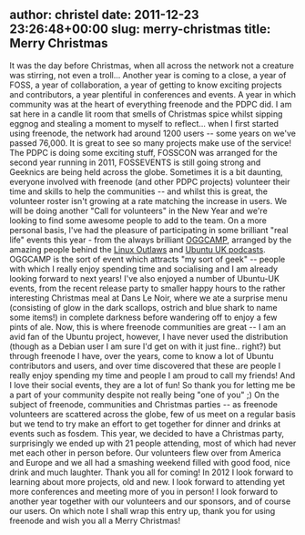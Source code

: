 author: christel
date: 2011-12-23 23:26:48+00:00
slug: merry-christmas
title: Merry Christmas
---

It was the day before Christmas, when all across the network not a creature was stirring, not even a troll...
Another year is coming to a close, a year of FOSS, a year of collaboration, a year of getting to know exciting projects and contributors, a year plentiful in conferences and events. A year in which community was at the heart of everything freenode and the PDPC did.
I am sat here in a candle lit room that smells of Christmas spice whilst sipping eggnog and stealing a moment to myself to reflect... when I first started using freenode, the network had around 1200 users -- some years on we've passed 76,000. It is great to see so many projects make use of the service! The PDPC is doing some exciting stuff, FOSSCON was arranged for the second year running in 2011, FOSSEVENTS is still going strong and Geeknics are being held across the globe. Sometimes it is a bit daunting, everyone involved with freenode (and other PDPC projects) volunteer their time and skills to help the communities -- and whilst this is great, the volunteer roster isn't growing at a rate matching the increase in users. We will be doing another "Call for volunteers" in the New Year and we're looking to find some awesome people to add to the team.
On a more personal basis, I've had the pleasure of participating in some brilliant "real life" events this year - from the always brilliant [OGGCAMP](http://www.oggcamp.org), arranged by the amazing people behind the [Linux Outlaws](http://linuxoutlaws.org) and [Ubuntu UK podcasts](http://podcast.ubuntu-uk.org). OGGCAMP is the sort of event which attracts "my sort of geek" -- people with which I really enjoy spending time and socialising and I am already looking forward to next years! I've also enjoyed a number of Ubuntu-UK events, from the recent release party to smaller happy hours to the rather interesting Christmas meal at Dans Le Noir, where we ate a surprise menu (consisting of glow in the dark scallops, ostrich and blue shark to name some items!) in complete darkness before wandering off to enjoy a few pints of ale. Now, this is where freenode communities are great -- I am an avid fan of the Ubuntu project, however, I have never used the distribution (though as a Debian user I am sure I'd get on with it just fine.. right?) but through freenode I have, over the years, come to know a lot of Ubuntu contributors and users, and over time discovered that these are people I really enjoy spending my time and people I am proud to call my friends! And I love their social events, they are a lot of fun! So thank you for letting me be a part of your community despite not really being "one of you" ;)
On the subject of freenode, communities and Christmas parties -- as freenode volunteers are scattered across the globe, few of us meet on a regular basis but we tend to try make an effort to get together for dinner and drinks at events such as fosdem. This year, we decided to have a Christmas party, surprisingly we ended up with 21 people attending, most of which had never met each other in person before. Our volunteers flew over from America and Europe and we all had a smashing weekend filled with good food, nice drink and much laughter. Thank you all for coming!
In 2012 I look forward to learning about more projects, old and new. I look forward to attending yet more conferences and meeting more of you in person! I look forward to another year together with our volunteers and our sponsors, and of course our users.
On which note I shall wrap this entry up, thank you for using freenode and wish you all a Merry Christmas!


